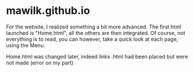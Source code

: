 # mawilk.github.io
For the website, I realized something a bit more advanced.
The first html launched is "Home.html", all the others are then integrated.
Of course, not everything is to read, you can however, take a quick look at each page, using the Menu.

Home.html was changed later, indeed links .html had been placed but were not made (error on my part)
